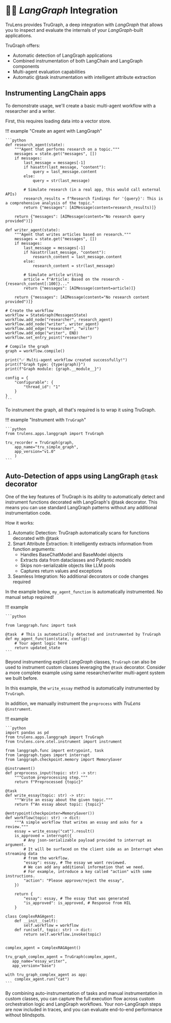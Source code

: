 # 🦜️🔗 _LangGraph_ Integration

TruLens provides TruGraph, a deep integration with _LangGraph_ that allows you to
inspect and evaluate the internals of your _LangGraph_-built applications.

TruGraph offers:

* Automatic detection of LangGraph applications
* Combined instrumentation of both LangChain and LangGraph components
* Multi-agent evaluation capabilities
* Automatic @task instrumentation with intelligent attribute extraction

## Instrumenting LangChain apps

To demonstrate usage, we'll create a basic multi-agent workflow with a researcher and a writer.

First, this requires loading data into a vector store.

!!! example "Create an agent with LangGraph"

    ```python
    def research_agent(state):
        """Agent that performs research on a topic."""
        messages = state.get("messages", [])
        if messages:
            last_message = messages[-1]
            if hasattr(last_message, "content"):
                query = last_message.content
            else:
                query = str(last_message)

            # Simulate research (in a real app, this would call external APIs)
            research_results = f"Research findings for '{query}': This is a comprehensive analysis of the topic."
            return {"messages": [AIMessage(content=research_results)]}

        return {"messages": [AIMessage(content="No research query provided")]}

    def writer_agent(state):
        """Agent that writes articles based on research."""
        messages = state.get("messages", [])
        if messages:
            last_message = messages[-1]
            if hasattr(last_message, "content"):
                research_content = last_message.content
            else:
                research_content = str(last_message)

            # Simulate article writing
            article = f"Article: Based on the research - {research_content[:100]}..."
            return {"messages": [AIMessage(content=article)]}

        return {"messages": [AIMessage(content="No research content provided")]}

    # Create the workflow
    workflow = StateGraph(MessagesState)
    workflow.add_node("researcher", research_agent)
    workflow.add_node("writer", writer_agent)
    workflow.add_edge("researcher", "writer")
    workflow.add_edge("writer", END)
    workflow.set_entry_point("researcher")

    # Compile the graph
    graph = workflow.compile()

    print("✅ Multi-agent workflow created successfully!")
    print(f"Graph type: {type(graph)}")
    print(f"Graph module: {graph.__module__}")

    config = {
        "configurable": {
            "thread_id": "1"
        }
    }
    ```

To instrument the graph, all that's required is to wrap it using TruGraph.

!!! example "Instrument with `TruGraph`"

    ```python
    from trulens.apps.langgraph import TruGraph

    tru_recorder = TruGraph(graph,
        app_name="tru_simple_graph",
        app_version="v1.0"
        )
    ```

## Auto-Detection of apps using LangGraph `@task` decorator

One of the key features of TruGraph is its ability to automatically detect and instrument functions decorated with LangGraph's @task decorator. This means you can use standard LangGraph patterns without any additional instrumentation code.

How it works:

1. Automatic Detection: TruGraph automatically scans for functions decorated with @task
2. Smart Attribute Extraction: It intelligently extracts information from function arguments:
   * Handles BaseChatModel and BaseModel objects
   * Extracts data from dataclasses and Pydantic models
   * Skips non-serializable objects like LLM pools
   * Captures return values and exceptions
3. Seamless Integration: No additional decorators or code changes required

In the example below, `my_agent_function` is automatically instrumented. No manual setup required!

!!! example

    ```python

    from langgraph.func import task

    @task  # This is automatically detected and instrumented by TruGraph
    def my_agent_function(state, config):
        # Your agent logic here
        return updated_state
    ```

Beyond instrumenting explicit _LangGraph_ classes, `TruGraph` can also be used to instrument custom classes leveraging the `@task` decorator. Consider a more complete example using same researcher/writer multi-agent system we built before.

In this example, the `write_essay` method is automatically instrumented by `TruGraph`.

In addition, we manually instrument the `preprocess` with _TruLens_ `@instrument`.

!!! example

    ```python
    import pandas as pd
    from trulens.apps.langgraph import TruGraph
    from trulens.core.otel.instrument import instrument

    from langgraph.func import entrypoint, task
    from langgraph.types import interrupt
    from langgraph.checkpoint.memory import MemorySaver

    @instrument()
    def preprocess_input(topic: str) -> str:
        """Custom preprocessing step."""
        return f"Preprocessed {topic}"

    @task
    def write_essay(topic: str) -> str:
        """Write an essay about the given topic."""
        return f"An essay about topic: {topic}"

    @entrypoint(checkpointer=MemorySaver())
    def workflow(topic: str) -> dict:
        """A simple workflow that writes an essay and asks for a review."""
        essay = write_essay("cat").result()
        is_approved = interrupt({
            # Any json-serializable payload provided to interrupt as argument.
            # It will be surfaced on the client side as an Interrupt when streaming data
            # from the workflow.
            "essay": essay, # The essay we want reviewed.
            # We can add any additional information that we need.
            # For example, introduce a key called "action" with some instructions.
            "action": "Please approve/reject the essay",
        })

        return {
            "essay": essay, # The essay that was generated
            "is_approved": is_approved, # Response from HIL
        }

    class ComplexRAGAgent:
        def __init__(self):
            self.workflow = workflow
        def run(self, topic: str) -> dict:
            return self.workflow.invoke(topic)


    complex_agent = ComplexRAGAgent()

    tru_graph_complex_agent = TruGraph(complex_agent,
       app_name="essay_writer",
       app_version="base")

    with tru_graph_complex_agent as app:
        complex_agent.run("cat")
    ```

By combining auto-instrumentation of tasks and manual instrumentation in custom classes, you can capture the full execution flow across custom orchestration logic and LangGraph workflows. Your non-LangGraph steps are now included in traces, and you can evaluate end-to-end performance without blindspots.
